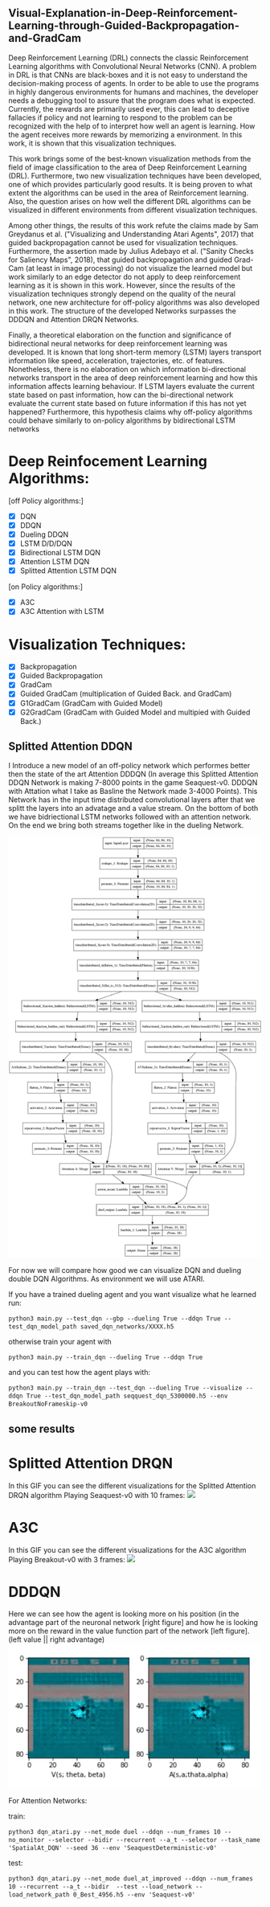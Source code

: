 ## Visual-Explanation-in-Deep-Reinforcement-Learning-through-Guided-Backpropagation-and-GradCam
Deep Reinforcement Learning (DRL) connects the classic Reinforcement Learning algorithms with Convolutional Neural Networks (CNN). A problem in DRL is that CNNs are black-boxes and it is not easy to understand the decision-making process of agents. In order to be able to use the programs in highly dangerous environments for humans and machines, the developer needs a debugging tool to assure that the program does what is expected. Currently, the rewards are primarily used ever, this can lead to deceptive fallacies if policy and not learning to respond to the problem can be recognized with the help of to interpret how well an agent is learning. How the agent receives more rewards by memorizing a environment. In this work, it is shown that this visualization techniques.

This work brings some of the best-known visualization methods from the field of image classification to the area of Deep Reinforcement Learning (DRL). Furthermore, two new visualization
techniques have been developed, one of which provides particularly good results.
It is being proven to what extent the algorithms can be used in the area of Reinforcement learning. Also, the question arises on how well the different DRL algorithms can be visualized in
different environments from different visualization techniques.

Among other things, the results of this work refute the claims made by Sam Greydanus et
al. ("Visualizing and Understanding Atari Agents", 2017) that guided backpropagation cannot
be used for visualization techniques. Furthermore, the assertion made by Julius Adebayo et al.
("Sanity Checks for Saliency Maps", 2018), that guided backpropagation and guided Grad-Cam
(at least in image processing) do not visualize the learned model but work similarly to an edge
detector do not apply to deep reinforcement learning as it is shown in this work.
However, since the results of the visualization techniques strongly depend on the quality of the
neural network, one new architecture for off-policy algorithms was also developed in this work.
The structure of the developed Networks surpasses the DDDQN and Attention DRQN Networks.

Finally, a theoretical elaboration on the function and significance of bidirectional neural networks for deep reinforcement learning was developed. It is known that long short-term memory
(LSTM) layers transport information like speed, acceleration, trajectories, etc. of features.
Nonetheless, there is no elaboration on which information bi-directional networks transport in
the area of deep reinforcement learning and how this information affects learning behaviour. If
LSTM layers evaluate the current state based on past information, how can the bi-directional
network evaluate the current state based on future information if this has not yet happened? Furthermore, this hypothesis claims why off-policy algorithms could behave similarly to on-policy
algorithms by bidirectional LSTM networks

# Deep Reinfocement Learning Algorithms:

[off Policy algorithms:]
- [X] DQN
- [x] DDQN
- [x] Dueling DDQN
- [X] LSTM D/D/DQN
- [X] Bidirectional LSTM DQN
- [X] Attention LSTM DQN
- [X] Splitted Attention LSTM DQN

[on Policy algorithms:]
- [X] A3C
- [X] A3C Attention with LSTM

# Visualization Techniques:

- [X] Backpropagation
- [x] Guided Backpropagation
- [X] GradCam
- [X] Guided GradCam (multiplication of Guided Back. and GradCam)
- [X] G1GradCam (GradCam with Guided Model)
- [X] G2GradCam (GradCam with Guided Model and multipied with Guided Back.)

## Splitted Attention DDQN
I Introduce a new model of an off-policy network which performes better then the state of the art Attention DDDQN (In average this Splitted Attention DDQN Network is making 7-8000 points in the game Seaquest-v0. DDDQN with Attation what I take as Basline the Network made 3-4000 Points). 
This Network has in the input time distributed convolutional layers after that we splitt the layers into an advatage and a value stream. On the bottom of both we have bidriectional LSTM networks followed with an attention network. On the end we bring both streams together like in the dueling Network.

![Alt text](splitted_attention_DDDQN/Master_Network/Attention-DQN_duel_visual_improved_02/model_plot.png)








For now we will compare how good we can visualize DQN and dueling double DQN Algorithms. As environment we will use ATARI.


If you have a trained dueling agent and you want visualize what he learned run:

```console
python3 main.py --test_dqn --gbp --dueling True --ddqn True --test_dqn_model_path saved_dqn_networks/XXXX.h5
```
otherwise train your agent with 

```console
python3 main.py --train_dqn --dueling True --ddqn True
```
and you can test how the agent plays with:

```console
python3 main.py --train_dqn --test_dqn --dueling True --visualize --ddqn True --test_dqn_model_path seqquest_dqn_5300000.h5 --env BreakoutNoFrameskip-v0
```


## some results

# Splitted Attention DRQN
In this GIF you can see the different visualizations for the Splitted Attention DRQN algorithm Playing Seaquest-v0 with 10 frames:
![](1.gif)

# A3C
In this GIF you can see the different visualizations for the A3C algorithm Playing Breakout-v0 with 3 frames:
![](2.gif)

# DDDQN
Here we can see how the agent is looking more on his position (in the advantage part of the neuronal network [right figure] and how he is looking more on the reward in the value function part of the network [left figure].
(left value || right advantage)
![Alt text](pictures/4.png?raw=true "example with environment")


For Attention Networks:

train:
```console
python3 dqn_atari.py --net_mode duel --ddqn --num_frames 10 --no_monitor --selector --bidir --recurrent --a_t --selector --task_name 'SpatialAt_DQN' --seed 36 --env 'SeaquestDeterministic-v0'
```
test:
```console
python3 dqn_atari.py --net_mode duel_at_improved --ddqn --num_frames 10 --recurrent --a_t --bidir  --test --load_network --load_network_path 0_Best_4956.h5 --env 'Seaquest-v0' 
```

